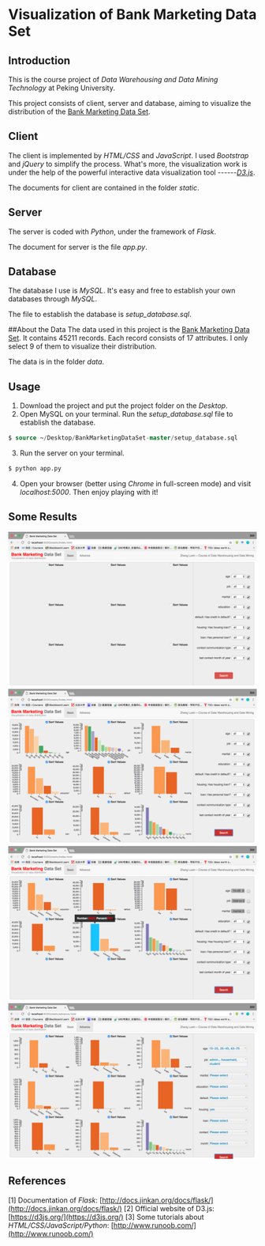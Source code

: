 # Visualization of Bank Marketing Data Set

## Introduction

This is the course project of _Data Warehousing and Data Mining Technology_ at Peking University.

This project consists of client, server and database, aiming to visualize the distribution of the [Bank Marketing Data Set](https://archive.ics.uci.edu/ml/datasets/Bank+Marketing).

## Client
The client is implemented by _HTML/CSS_ and _JavaScript_. I used _Bootstrap_ and _jQuery_ to simplify the process. What's more, the visualization work is under the help of the powerful interactive data visualization tool ------_[D3.js](https://d3js.org/)_.

The documents for client are contained in the folder _static_.

## Server
The server is coded with _Python_, under the framework of _Flask_.

The document for server is the file _app.py_.


## Database
The database I use is _MySQL_. It's easy and free to establish your own databases through _MySQL_.

The file to establish the database is _setup\_database.sql_.


##About the Data
The data used in this project is the [Bank Marketing Data Set](https://archive.ics.uci.edu/ml/datasets/Bank+Marketing). It contains 45211 records. Each record consists of 17 attributes. I only select 9 of them to visualize their distribution.

The data is in the folder _data_.

## Usage
1. Download the project and put the project folder on the _Desktop_.
2. Open MySQL on your terminal. Run the _setup_database.sql_ file to establish the database.
```SQL
$ source ~/Desktop/BankMarketingDataSet-master/setup_database.sql
```
3. Run the server on your terminal.
```python
$ python app.py
```
4. Open your browser (better using _Chrome_ in full-screen mode) and visit _localhost:5000_. Then enjoy playing with it!

## Some Results
![](result1.png)
![](result2.png)
![](result3.png)
![](result4.png)

## References
[1] Documentation of _Flask_: [http://docs.jinkan.org/docs/flask/](http://docs.jinkan.org/docs/flask/) 
[2] Official website of D3.js: [https://d3js.org/](https://d3js.org/)
[3] Some tutorials about _HTML/CSS/JavaScript/Python_: [http://www.runoob.com/](http://www.runoob.com/)
